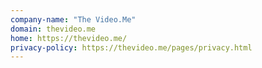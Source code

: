 ```yaml
---
company-name: "The Video.Me"
domain: thevideo.me
home: https://thevideo.me/
privacy-policy: https://thevideo.me/pages/privacy.html
---
```




